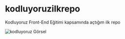 # kodluyoruzilkrepo
Kodluyoruz Front-End Eğitimi kapsamında açtığım ilk repo

![kodluyoruz Görsel](https://pbs.twimg.com/media/ExqHWYAWEAgFQcU?format=png&name=medium)